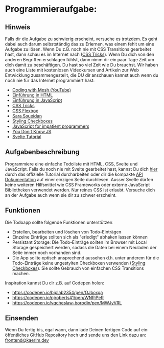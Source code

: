# Programmieraufgabe:

## Hinweis
Falls dir die Aufgabe zu schwierig erscheint, versuche es trotzdem. Es geht dabei auch darum selbstständig das zu Erlernen, was einem fehlt um eine Aufgabe zu lösen. Wenn Du z.B. noch nie mit CSS Transitions gearbeitet hast, dann schau es im Internet nach ([CSS Tricks](https://css-tricks.com/almanac/properties/t/transition/)). Wenn Du dich von den anderen Begriffen erschlagen fühlst, dann nimm dir ein paar Tage Zeit um dich damit zu beschäftigen. Du hast so viel Zeit wie Du brauchst. Wir haben auch eine Liste mit kostenlosen Videokursen und Artikeln zur Web Entwicklung zusammengestellt, die DU dir anschauen kannst auch wenn du noch nie für das Internet programmiert hast:

* [Coding with Mosh (YouTube)](https://www.youtube.com/c/programmingwithmosh/featured)
* [Einführung in HTML](https://www.youtube.com/watch?v=qz0aGYrrlhU)
* [Einführung in JavaScript](https://www.youtube.com/watch?v=W6NZfCO5SIk)
* [CSS Tricks](https://css-tricks.com/)
* [CSS Flexbox](https://css-tricks.com/snippets/css/a-guide-to-flexbox/)
* [Sara Soueidan](https://www.sarasoueidan.com/)
* [Styling Checkboxes](https://www.sarasoueidan.com/blog/inclusively-hiding-and-styling-checkboxes-and-radio-buttons/)
* [JavaScript for impatient programmers](https://exploringjs.com/impatient-js/toc.html)
* [You Don't Know JS](https://github.com/getify/You-Dont-Know-JS/blob/1st-ed/README.md)
* [Svelte Tutorial](https://svelte.dev/tutorial/basics)

## Aufgabenbeschreibung
Programmiere eine einfache Todoliste mit HTML, CSS, Svelte und JavaScript. Falls du noch nie mit Svelte gearbeitet hast, kannst Du dich [hier](https://svelte.dev/tutorial/basics) durch das offizielle Tutorial durcharbeiten oder dir die kompakte [API Dokumentation](https://svelte.dev/docs) auf einer einzigen Seite durchlesen. Ausser Svelte dürfen keine weiteren Hilfsmittel wie CSS Frameworks oder externe JavaScript Bibliotheken verwendet werden. Nur reines CSS ist erlaubt. Versuche dich an der Aufgabe auch wenn sie dir zu schwer erscheint. 

## Funktionen
Die Todoapp sollte folgende Funktionen unterstützen:

* Erstellen, bearbeiten und löschen von Todo-Einträgen
* Einzelne Einträge sollten sich als "erledigt" abhaken lassen können
* Persistant Storage: Die Todo-Einträge sollten im Browser
	mit Local Storage gespeichert werden, sodass die Daten
	bei einem Neuladen der Seite immer noch vorhanden sind.
* Die App sollte optisch ansprechend aussehen d.h. unter anderem
	für die Todo-Einträge keine ungestylten Checkboxen verwenden
  ([Styling Checkboxes](https://www.sarasoueidan.com/blog/inclusively-hiding-and-styling-checkboxes-and-radio-buttons/)).
	Sie sollte Gebrauch von einfachen CSS Transitions machen. 
	
Inspiration kannst Du dir z.B. auf Codepen holen:
* https://codepen.io/biplab2354/pen/OJboxga
* https://codepen.io/pjroberts41/pen/WNRjPeR
* https://codepen.io/vqcheslaw-borodin/pen/MWJyVRL

## Einsenden
Wenn Du fertig bis, egal wann, dann lade Deinen fertigen Code auf ein öffentliches GitHub Repository hoch und sende uns den Link dazu an: frontend@kaerim.dev

